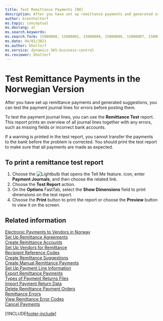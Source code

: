 ```yaml
---
title: Test Remittance Payments [NO]
description: After you have set up remittance payments and generated suggestions, you can test the payment journal lines for errors before posting them in the Norwegian version of Business Central.
author: brentholtorf
ms.topic: conceptual
ms.devlang: al
ms.search.keywords:
ms.search.form: 15000000, 15000002, 15000004, 15000006, 15000007, 15000010
ms.date: 04/01/2021
ms.author: bholtorf
ms.service: dynamics-365-business-central
ms.reviewer: bholtorf
---
```

# Test Remittance Payments in the Norwegian Version

After you have set up remittance payments and generated suggestions, you can test the payment journal lines for errors before posting them.  

To test the payment journal lines, you can use the **Remittance Test** report. This report prints an overview of all journal lines together with any errors, such as missing fields or incorrect bank accounts.  

If a warning is printed in the test report, you cannot transfer the payments to the bank before the problem is corrected. You should print the test report to make sure that all payments are made as expected.  

## To print a remittance test report  

1.  Choose the ![Lightbulb that opens the Tell Me feature.](../../media/ui-search/search_small.png "Tell me what you want to do") icon, enter **Payment Journals**, and then choose the related link.  
2.  Choose the **Test Report** action.  
3.  On the **Options** FastTab, select the **Show Dimensions** field to print dimensions on the test report.  
4.  Choose the **Print** button to print the report or choose the **Preview** button to view it on the screen.  

## Related information  
 [Electronic Payments to Vendors in Norway](electronic-payments-to-vendors-in-norway.md)   
 [Set Up Remittance Agreements](how-to-set-up-remittance-agreements.md)   
 [Create Remittance Accounts](how-to-create-remittance-accounts.md)   
 [Set Up Vendors for Remittance](how-to-set-up-vendors-for-remittance.md)   
 [Recipient Reference Codes](recipient-reference-codes.md)   
 [Create Remittance Suggestions](how-to-create-remittance-suggestions.md)   
 [Create Manual Remittance Payments](how-to-create-manual-remittance-payments.md)   
 [Set Up Payment Line Information](how-to-set-up-payment-line-information.md)   
 [Export Remittance Payments](how-to-export-remittance-payments.md)   
 [Types of Payment Returns Files](types-of-payment-returns-files.md)   
 [Import Payment Return Data](how-to-import-payment-return-data.md)   
 [Delete Remittance Payment Orders](how-to-delete-remittance-payment-orders.md)   
 [Remittance Errors](remittance-errors.md)   
 [View Remittance Error Codes](how-to-view-remittance-error-codes.md)   
 [Cancel Payments](how-to-cancel-payments.md)


[!INCLUDE[footer-include](../../includes/footer-banner.md)]